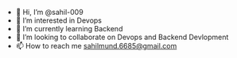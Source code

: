 - 👋 Hi, I’m @sahil-009
- 👀 I’m interested in Devops
- 🌱 I’m currently learning Backend
- 💞️ I’m looking to collaborate on Devops and Backend Devlopment
- 📫 How to reach me sahilmund.6685@gmail.com

<!---
sahil-009/sahil-009 is a ✨ special ✨ repository because its `README.md` (this file) appears on your GitHub profile.
You can click the Preview link to take a look at your changes.
--->
